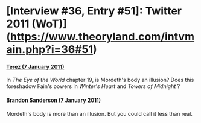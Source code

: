 # [Interview #36, Entry #51]: Twitter 2011 (WoT)](https://www.theoryland.com/intvmain.php?i=36#51)

#### [Terez (7 January 2011)](http://twitter.com/Terez27/status/23252925220397057)

In
*The Eye of the World*
chapter 19, is Mordeth's body an illusion? Does this foreshadow Fain's powers in
*Winter's Heart*
and
*Towers of Midnight*
?

#### [Brandon Sanderson (7 January 2011)](http://twitter.com/BrandSanderson/status/23469618509123586)

Mordeth's body is more than an illusion. But you could call it less than real.

